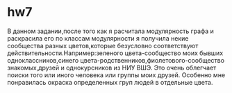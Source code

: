 # hw7
В данном задании,после того как я расчитала модулярность графа и раскрасила его по классам модулярности я получила некие сообщества разных цветов,которые безусловно соответствуют действительности.Например:зеленого цвета-сообщество моих бывших одноклассников,синего цвета-родственников,фиолетового-сообщество знакомых,друзей и однокурсников из НИУ ВШЭ. Это очень облегчает поиски того или иного человека или группы моих друзей. Особенно мне понравилась окраска определенных груп людей в отдельные цвета.
